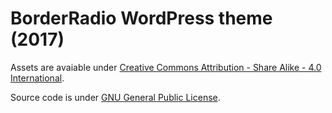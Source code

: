 # BorderRadio WordPress theme (2017)

Assets are avaiable under [Creative Commons Attribution - Share Alike - 4.0 International](https://creativecommons.org/licenses/by-sa/4.0/).

Source code is under [GNU General Public License](https://www.gnu.org/licenses/agpl.html).
